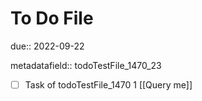 # To Do File

due:: 2022-09-22

metadatafield:: todoTestFile_1470_23

- [ ] Task of todoTestFile_1470 1 [[Query me]]

